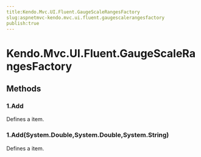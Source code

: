 ```yaml
---
title:Kendo.Mvc.UI.Fluent.GaugeScaleRangesFactory
slug:aspnetmvc-kendo.mvc.ui.fluent.gaugescalerangesfactory
publish:true
---
```


# Kendo.Mvc.UI.Fluent.GaugeScaleRangesFactory

## Methods

### 1.Add
Defines a item.

### 1.Add(System.Double,System.Double,System.String)
Defines a item.